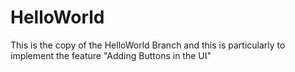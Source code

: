 # HelloWorld

This is the copy of the HelloWorld Branch and this is particularly to implement the feature "Adding Buttons in the UI"

